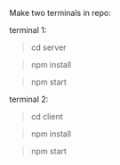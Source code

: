 Make two terminals in repo:

terminal 1:
>cd server

>npm install

>npm start

terminal 2:

>cd client

>npm install

>npm start